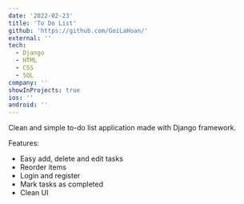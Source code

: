 ```yaml
---
date: '2022-02-23'
title: 'To Do List'
github: 'https://github.com/GoiLaHoan/'
external: ''
tech:
  - Django
  - HTML
  - CSS
  - SQL
company: ''
showInProjects: true
ios: ''
android: ''
---
```


Clean and simple to-do list application made with Django framework.

Features:

- Easy add, delete and edit tasks
- Reorder items
- Login and register
- Mark tasks as completed
- Clean UI
